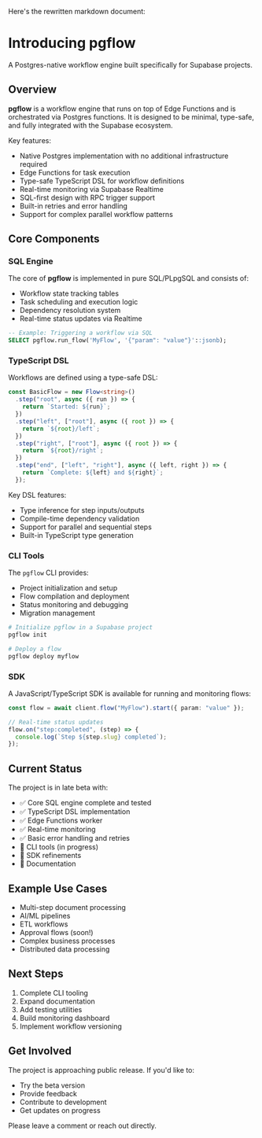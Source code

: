 Here's the rewritten markdown document:

# Introducing **pgflow**

A Postgres-native workflow engine built specifically for Supabase projects.

## Overview

**pgflow** is a workflow engine that runs on top of Edge Functions and is orchestrated via Postgres functions. It is designed to be minimal, type-safe, and fully integrated with the Supabase ecosystem.

Key features:

- Native Postgres implementation with no additional infrastructure required
- Edge Functions for task execution
- Type-safe TypeScript DSL for workflow definitions
- Real-time monitoring via Supabase Realtime
- SQL-first design with RPC trigger support
- Built-in retries and error handling
- Support for complex parallel workflow patterns

## Core Components

### SQL Engine

The core of **pgflow** is implemented in pure SQL/PLpgSQL and consists of:

- Workflow state tracking tables
- Task scheduling and execution logic
- Dependency resolution system
- Real-time status updates via Realtime

```sql
-- Example: Triggering a workflow via SQL
SELECT pgflow.run_flow('MyFlow', '{"param": "value"}'::jsonb);
```

### TypeScript DSL

Workflows are defined using a type-safe DSL:

```typescript
const BasicFlow = new Flow<string>()
  .step("root", async ({ run }) => {
    return `Started: ${run}`;
  })
  .step("left", ["root"], async ({ root }) => {
    return `${root}/left`;
  })
  .step("right", ["root"], async ({ root }) => {
    return `${root}/right`;
  })
  .step("end", ["left", "right"], async ({ left, right }) => {
    return `Complete: ${left} and ${right}`;
  });
```

Key DSL features:

- Type inference for step inputs/outputs
- Compile-time dependency validation
- Support for parallel and sequential steps
- Built-in TypeScript type generation

### CLI Tools

The `pgflow` CLI provides:

- Project initialization and setup
- Flow compilation and deployment
- Status monitoring and debugging
- Migration management

```bash
# Initialize pgflow in a Supabase project
pgflow init

# Deploy a flow
pgflow deploy myflow
```

### SDK

A JavaScript/TypeScript SDK is available for running and monitoring flows:

```typescript
const flow = await client.flow("MyFlow").start({ param: "value" });

// Real-time status updates
flow.on("step:completed", (step) => {
  console.log(`Step ${step.slug} completed`);
});
```

## Current Status

The project is in late beta with:

- ✅ Core SQL engine complete and tested
- ✅ TypeScript DSL implementation
- ✅ Edge Functions worker
- ✅ Real-time monitoring
- ✅ Basic error handling and retries
- 🚧 CLI tools (in progress)
- 🚧 SDK refinements
- 🚧 Documentation

## Example Use Cases

- Multi-step document processing
- AI/ML pipelines
- ETL workflows
- Approval flows (soon!)
- Complex business processes
- Distributed data processing

## Next Steps

1. Complete CLI tooling
2. Expand documentation
3. Add testing utilities
4. Build monitoring dashboard
5. Implement workflow versioning

## Get Involved

The project is approaching public release. If you'd like to:

- Try the beta version
- Provide feedback
- Contribute to development
- Get updates on progress

Please leave a comment or reach out directly.

